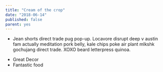 ```yaml
---
title: "Cream of the crop"
date: "2018-06-14"
published: false
parent: yes
---
```




* Jean shorts direct trade pug pop-up. Locavore disrupt deep v austin fam actually meditation pork belly, kale chips poke air plant mlkshk gochujang direct trade. XOXO beard letterpress quinoa.

<!-- end -->

* Great Decor
* Fantastic food
